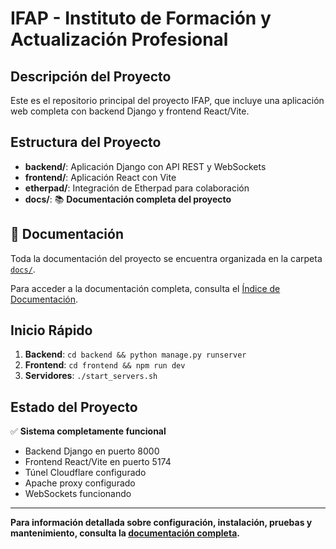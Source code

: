 # IFAP - Instituto de Formación y Actualización Profesional

## Descripción del Proyecto

Este es el repositorio principal del proyecto IFAP, que incluye una aplicación web completa con backend Django y frontend React/Vite.

## Estructura del Proyecto

- **backend/**: Aplicación Django con API REST y WebSockets
- **frontend/**: Aplicación React con Vite
- **etherpad/**: Integración de Etherpad para colaboración
- **docs/**: 📚 **Documentación completa del proyecto**

## 📖 Documentación

Toda la documentación del proyecto se encuentra organizada en la carpeta [`docs/`](./docs/). 

Para acceder a la documentación completa, consulta el [Índice de Documentación](./docs/INDEX.md).

## Inicio Rápido

1. **Backend**: `cd backend && python manage.py runserver`
2. **Frontend**: `cd frontend && npm run dev`
3. **Servidores**: `./start_servers.sh`

## Estado del Proyecto

✅ **Sistema completamente funcional**
- Backend Django en puerto 8000
- Frontend React/Vite en puerto 5174
- Túnel Cloudflare configurado
- Apache proxy configurado
- WebSockets funcionando

---

**Para información detallada sobre configuración, instalación, pruebas y mantenimiento, consulta la [documentación completa](./docs/).**